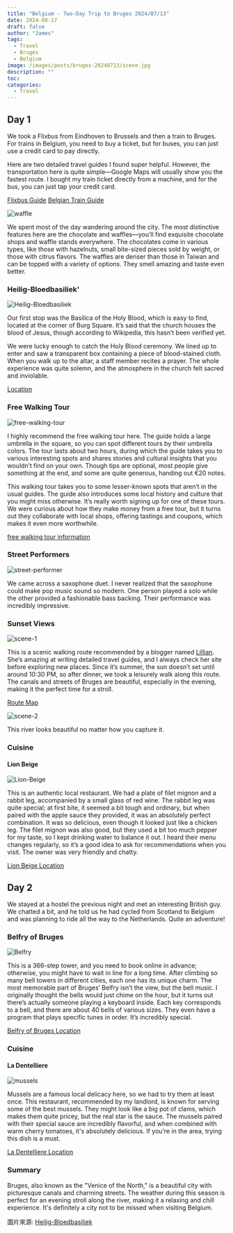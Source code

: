 ```yaml
---
title: "Belgium - Two-Day Trip to Bruges 2024/07/13"
date: 2024-08-17
draft: false
author: "James"
tags:
  - Travel
  - Bruges
  - Belgium
image: /images/posts/bruges-20240713/scene.jpg
description: ""
toc: 
categories:
  - Travel
---
```


## **Day 1**

We took a Flixbus from Eindhoven to Brussels and then a train to Bruges. For trains in Belgium, you need to buy a ticket, but for buses, you can just use a credit card to pay directly.

Here are two detailed travel guides I found super helpful. However, the transportation here is quite simple—Google Maps will usually show you the fastest route. I bought my train ticket directly from a machine, and for the bus, you can just tap your credit card.

[Flixbus Guide](https://lillian.tw/flixbus_booking/)
[Belgian Train Guide](https://lillian.tw/sncb/)

![waffle](/images/posts/bruges-20240713/waffle.jpg)

We spent most of the day wandering around the city. The most distinctive features here are the chocolate and waffles—you’ll find exquisite chocolate shops and waffle stands everywhere. The chocolates come in various types, like those with hazelnuts, small bite-sized pieces sold by weight, or those with citrus flavors. The waffles are denser than those in Taiwan and can be topped with a variety of options. They smell amazing and taste even better.

### **Heilig-Bloedbasiliek**'

![Heilig-Bloedbasiliek](/images/posts/bruges-20240713/Heilig-Bloedbasiliek.jpg)

Our first stop was the Basilica of the Holy Blood, which is easy to find, located at the corner of Burg Square. It’s said that the church houses the blood of Jesus, though according to Wikipedia, this hasn’t been verified yet.

We were lucky enough to catch the Holy Blood ceremony. We lined up to enter and saw a transparent box containing a piece of blood-stained cloth. When you walk up to the altar, a staff member recites a prayer. The whole experience was quite solemn, and the atmosphere in the church felt sacred and inviolable.

[Location](https://maps.app.goo.gl/pcNs4rZrBDX7jc96A)

### **Free Walking Tour**

![free-walking-tour](/images/posts/bruges-20240713/free-walking-tour.jpg)

I highly recommend the free walking tour here. The guide holds a large umbrella in the square, so you can spot different tours by their umbrella colors. The tour lasts about two hours, during which the guide takes you to various interesting spots and shares stories and cultural insights that you wouldn’t find on your own. Though tips are optional, most people give something at the end, and some are quite generous, handing out €20 notes.

This walking tour takes you to some lesser-known spots that aren’t in the usual guides. The guide also introduces some local history and culture that you might miss otherwise. It’s really worth signing up for one of these tours. We were curious about how they make money from a free tour, but it turns out they collaborate with local shops, offering tastings and coupons, which makes it even more worthwhile.

[free walking tour information](https://www.freetour.com/bruges?utm_source=google&utm_medium=cpc&utm_campaign=West_Top_AB&utm_term=free%20walking%20tour%20br%C3%BCgge&gad_source=1&gclid=CjwKCAjwlbu2BhA3EiwA3yXyu29x1symxCGqWcifcCNQeUSYq1KFY3vjTOnPjOxZfd_48XSNah8KnxoC-1AQAvD_BwE)

<!-- <div style="display: flex; align-items: center;">
  <p>
    滿推薦這裡的 free walking tour，大概兩個小時的時間會有人導覽介紹然後帶你走過這邊的各種有趣的小景點，嚴格上來說雖然給小費是自由心證所以叫做 free walking tour，但我看最後結束的時候大家還是都會給一下，而且滿多人出手闊綽都會直接掏 20 歐出來。這個 walking tour 會帶到一些看攻略或是自己晃晃看不到的地方，還會介紹一些比較冷門的小小歷史文化，非常推薦可以報名一場試試看。我們本來還在思考這種 tour 要從哪裡賺錢，不過他介紹了很多看起來跟他們有合作的店家，會直接帶我們進去試吃，然後還會給 coupon，真的非常划算。
  </p>
  <img src="/images/posts/bruges-20240713/free-walking-tour.jpg" alt="Waffle" style="height: 300px; margin-left: 20px; margin-bottom: 20px;">
</div> -->

### **Street Performers**

![street-performer](/images/posts/bruges-20240713/street-performer.png)

We came across a saxophone duet. I never realized that the saxophone could make pop music sound so modern. One person played a solo while the other provided a fashionable bass backing. Their performance was incredibly impressive.

### **Sunset Views**

![scene-1](/images/posts/bruges-20240713/scene-1.jpg)

This is a scenic walking route recommended by a blogger named [Lillian](https://lillian.tw/imlillian/). She’s amazing at writing detailed travel guides, and I always check her site before exploring new places. Since it’s summer, the sun doesn’t set until around 10:30 PM, so after dinner, we took a leisurely walk along this route. The canals and streets of Bruges are beautiful, especially in the evening, making it the perfect time for a stroll.

[Route Map](https://www.google.com/maps/dir/Vuldersstraat+2A,+Bruges/51.212947,3.239835/51.220346,3.234228/Potterierei,+Bruges/Spiegelrei,+8000+Brugge/Jan+van+Eyckplein,+8000+Brugge/Verversdijk,+8000+Brugge/Vuldersstraat+2A,+Bruges/@51.2152,3.2240167,15z/data=!4m42!4m41!1m5!1m1!1s0x47c350c84f0bcf99:0x9bf284d9e7657416!2m2!1d3.2356124!2d51.2101501!1m1!4e1!1m1!4e1!1m5!1m1!1s0x47c350cc986f7b93:0x7127b07de2f76a6f!2m2!1d3.2296247!2d51.2179392!1m5!1m1!1s0x47c350ce6bb8a645:0xaca8c098f3001fa6!2m2!1d3.227532!2d51.2121523!1m5!1m1!1s0x47c350ce28f248b9:0x9639813e98f9f073!2m2!1d3.2255688!2d51.2115666!1m5!1m1!1s0x47c350cedc33a7d3:0xc45164ad94a88d6a!2m2!1d3.2305808!2d51.2113666!1m5!1m1!1s0x47c350c84f0bcf99:0x9bf284d9e7657416!2m2!1d3.2356124!2d51.2101501!3e2?entry=ttu&g_ep=EgoyMDI0MDgyMy4wIKXMDSoASAFQAw%3D%3D)

![scene-2](/images/posts/bruges-20240713/scene-2.jpg)

This river looks beautiful no matter how you capture it.

### **Cuisine**

#### **Lion Beige**

![Lion-Beige](/images/posts/bruges-20240713/Lion-Beige.jpg)

This is an authentic local restaurant. We had a plate of filet mignon and a rabbit leg, accompanied by a small glass of red wine. The rabbit leg was quite special; at first bite, it seemed a bit tough and ordinary, but when paired with the apple sauce they provided, it was an absolutely perfect combination. It was so delicious, even though it looked just like a chicken leg. The filet mignon was also good, but they used a bit too much pepper for my taste, so I kept drinking water to balance it out. I heard their menu changes regularly, so it’s a good idea to ask for recommendations when you visit. The owner was very friendly and chatty.

[Lion Beige Location](https://maps.app.goo.gl/iWpMpJen7dEnqC2r9)

## **Day 2**

We stayed at a hostel the previous night and met an interesting British guy. We chatted a bit, and he told us he had cycled from Scotland to Belgium and was planning to ride all the way to the Netherlands. Quite an adventure!

### **Belfry of Bruges**

![Belfry](/images/posts/bruges-20240713/Belfry.jpg)

This is a 366-step tower, and you need to book online in advance; otherwise, you might have to wait in line for a long time. After climbing so many bell towers in different cities, each one has its unique charm. The most memorable part of Bruges’ Belfry isn’t the view, but the bell music. I originally thought the bells would just chime on the hour, but it turns out there’s actually someone playing a keyboard inside. Each key corresponds to a bell, and there are about 40 bells of various sizes. They even have a program that plays specific tunes in order. It’s incredibly special.

[Belfry of Bruges Location](https://maps.app.goo.gl/FzjacjQupaok2HJq5)

### **Cuisine**

#### **La Dentelliere**

![mussels](/images/posts/bruges-20240713/mussels.jpg)

Mussels are a famous local delicacy here, so we had to try them at least once. This restaurant, recommended by my landlord, is known for serving some of the best mussels. They might look like a big pot of clams, which makes them quite pricey, but the real star is the sauce. The mussels paired with their special sauce are incredibly flavorful, and when combined with warm cherry tomatoes, it's absolutely delicious. If you’re in the area, trying this dish is a must.

[La Dentelliere Location](https://maps.app.goo.gl/kLYFC4yp3nsChfYX9)

### **Summary**

Bruges, also known as the "Venice of the North," is a beautiful city with picturesque canals and charming streets. The weather during this season is perfect for an evening stroll along the river, making it a relaxing and chill experience. It's definitely a city not to be missed when visiting Belgium.

圖片來源: [Heilig-Bloedbasiliek](https://www.google.com/url?sa=i&url=https%3A%2F%2Fzh.wikipedia.org%2Fzh-tw%2F%25E5%259C%25A3%25E8%25A1%2580%25E5%259C%25A3%25E6%25AE%25BF&psig=AOvVaw1stgjrkcxQEAuZBx4J5zlA&ust=1724930916280000&source=images&cd=vfe&opi=89978449&ved=0CBQQjRxqFwoTCMiV3czKl4gDFQAAAAAdAAAAABAE)
